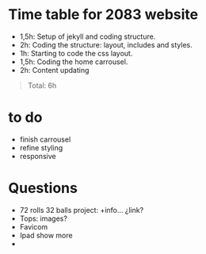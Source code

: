 # Time table for 2083 website

- 1,5h: Setup of jekyll and coding structure.
- 2h: Coding the structure: layout, includes and styles.
- 1h: Starting to code the css layout.
- 1,5h: Coding the home carrousel.
- 2h: Content updating
> Total: 6h

# to do
- finish carrousel
- refine styling
- responsive

# Questions
- 72 rolls 32 balls project: +info... ¿link?
- Tops: images?
- Favicom
- Ipad show more
- 
